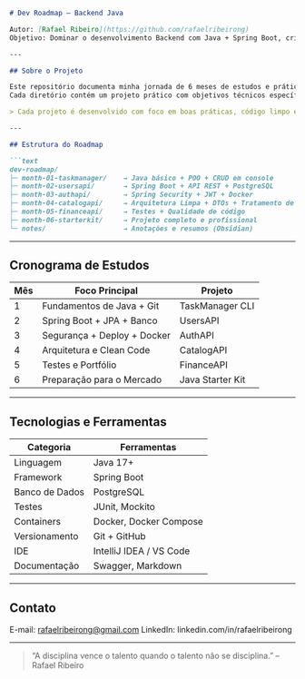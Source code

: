 ````markdown
# Dev Roadmap – Backend Java

Autor: [Rafael Ribeiro](https://github.com/rafaelribeirong)  
Objetivo: Dominar o desenvolvimento Backend com Java + Spring Boot, criando projetos práticos e publicando tudo no GitHub.

---

## Sobre o Projeto

Este repositório documenta minha jornada de 6 meses de estudos e prática para me tornar Desenvolvedor Backend Java.  
Cada diretório contém um projeto prático com objetivos técnicos específicos, seguindo uma progressão natural do aprendizado — do Java básico até a arquitetura profissional de aplicações.

> Cada projeto é desenvolvido com foco em boas práticas, código limpo e documentação clara.

---

## Estrutura do Roadmap

```text
dev-roadmap/
├─ month-01-taskmanager/    → Java básico + POO + CRUD em console
├─ month-02-usersapi/       → Spring Boot + API REST + PostgreSQL
├─ month-03-authapi/        → Spring Security + JWT + Docker
├─ month-04-catalogapi/     → Arquitetura Limpa + DTOs + Tratamento de erros
├─ month-05-financeapi/     → Testes + Qualidade de código
├─ month-06-starterkit/     → Projeto completo e profissional
└─ notes/                   → Anotações e resumos (Obsidian)
````

---

## Cronograma de Estudos

| Mês | Foco Principal              | Projeto          |
| --- | --------------------------- | ---------------- |
| 1   | Fundamentos de Java + Git   | TaskManager CLI  |
| 2   | Spring Boot + JPA + Banco   | UsersAPI         |
| 3   | Segurança + Deploy + Docker | AuthAPI          |
| 4   | Arquitetura e Clean Code    | CatalogAPI       |
| 5   | Testes e Portfólio          | FinanceAPI       |
| 6   | Preparação para o Mercado   | Java Starter Kit |

---

## Tecnologias e Ferramentas

| Categoria      | Ferramentas             |
| -------------- | ----------------------- |
| Linguagem      | Java 17+                |
| Framework      | Spring Boot             |
| Banco de Dados | PostgreSQL              |
| Testes         | JUnit, Mockito          |
| Containers     | Docker, Docker Compose  |
| Versionamento  | Git + GitHub            |
| IDE            | IntelliJ IDEA / VS Code |
| Documentação   | Swagger, Markdown       |

---

## Contato

E-mail: rafaelribeirong@gmail.com
LinkedIn: linkedin.com/in/rafaelribeirong

---

> “A disciplina vence o talento quando o talento não se disciplina.”
> – Rafael Ribeiro

```
```
